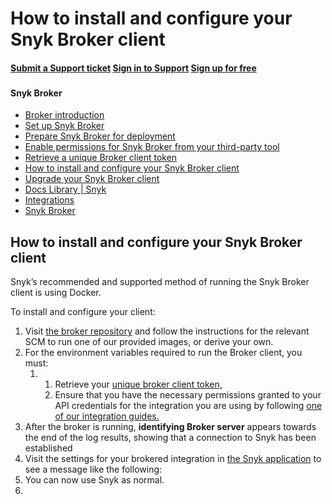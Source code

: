 # How to install and configure your Snyk Broker client

#### [Submit a Support ticket](https://support.snyk.io/hc/en-us/requests/new) [Sign in to Support](https://support.snyk.io/hc/en-us/signin) [Sign up for free](https://snyk.io/login?cta=sign-up&loc=nav&page=support_docs_page)

### [ ](untitled-250.md) <a id="category-name"></a>

#### Snyk Broker

* [ Broker introduction](https://github.com/snyk/user-docs/tree/58f91d848e16ddf2ffcca3711d6b8852412be402/hc/en-us/articles/360015367178-Broker-introduction/README.md)
* [ Set up Snyk Broker](https://github.com/snyk/user-docs/tree/58f91d848e16ddf2ffcca3711d6b8852412be402/hc/en-us/articles/360015296637-Set-up-Snyk-Broker/README.md)
* [ Prepare Snyk Broker for deployment](https://github.com/snyk/user-docs/tree/58f91d848e16ddf2ffcca3711d6b8852412be402/hc/en-us/articles/360015296717-Prepare-Snyk-Broker-for-deployment/README.md)
* [ Enable permissions for Snyk Broker from your third-party tool](https://github.com/snyk/user-docs/tree/58f91d848e16ddf2ffcca3711d6b8852412be402/hc/en-us/articles/360015296737-Enable-permissions-for-Snyk-Broker-from-your-third-party-tool/README.md)
* [ Retrieve a unique Broker client token](https://github.com/snyk/user-docs/tree/58f91d848e16ddf2ffcca3711d6b8852412be402/hc/en-us/articles/360015367278-Retrieve-a-unique-Broker-client-token/README.md)
* [ How to install and configure your Snyk Broker client](https://github.com/snyk/user-docs/tree/58f91d848e16ddf2ffcca3711d6b8852412be402/hc/en-us/articles/360015296937-How-to-install-and-configure-your-Snyk-Broker-client/README.md)
* [ Upgrade your Snyk Broker client](https://github.com/snyk/user-docs/tree/58f91d848e16ddf2ffcca3711d6b8852412be402/hc/en-us/articles/360015367458-Upgrade-your-Snyk-Broker-client/README.md)
* [Docs Library \| Snyk](https://github.com/snyk/user-docs/tree/58f91d848e16ddf2ffcca3711d6b8852412be402/hc/en-us/README.md)
* [Integrations](https://github.com/snyk/user-docs/tree/58f91d848e16ddf2ffcca3711d6b8852412be402/hc/en-us/categories/360000598398-Integrations/README.md)
* [Snyk Broker](https://github.com/snyk/user-docs/tree/58f91d848e16ddf2ffcca3711d6b8852412be402/hc/en-us/sections/360001138138-Snyk-Broker/README.md)

## How to install and configure your Snyk Broker client

Snyk’s recommended and supported method of running the Snyk Broker client is using Docker.

To install and configure your client:

1. Visit [the broker repository](https://github.com/snyk/broker) and follow the instructions for the relevant SCM to run one of our provided images, or derive your own.
2. For the environment variables required to run the Broker client, you must:
   1. 1. Retrieve your [unique broker client token,](https://support.snyk.io/hc/en-us/articles/360015367278-Retrieve-a-unique-Broker-client-token)
      2. Ensure that you have the necessary permissions granted to your API credentials for the integration you are using by following [one of our integration guides.](https://support.snyk.io/hc/en-us/categories/360000598398-Integrations)
3. After the broker is running, **identifying Broker server** appears towards the end of the log results, showing that a connection to Snyk has been established
4. Visit the settings for your brokered integration in [the Snyk application](https://app.snyk.io/) to see a message like the following: 
5. You can now use Snyk as normal.
6. 
